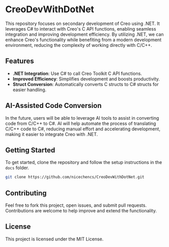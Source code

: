 # CreoDevWithDotNet

This repository focuses on secondary development of Creo using .NET. It leverages C# to interact with Creo's C API functions, enabling seamless integration and improving development efficiency. By utilizing .NET, we can enhance Creo's functionality while benefiting from a modern development environment, reducing the complexity of working directly with C/C++.

## Features

- **.NET Integration**: Use C# to call Creo Toolkit C API functions.
- **Improved Efficiency**: Simplifies development and boosts productivity.
- **Struct Conversion**: Automatically converts C structs to C# structs for easier handling.

## AI-Assisted Code Conversion

In the future, users will be able to leverage AI tools to assist in converting code from C/C++ to C#. AI will help automate the process of translating C/C++ code to C#, reducing manual effort and accelerating development, making it easier to integrate Creo with .NET.

## Getting Started

To get started, clone the repository and follow the setup instructions in the `docs` folder.

```bash
git clone https://github.com/nicechencs/CreoDevWithDotNet.git
```

## Contributing

Feel free to fork this project, open issues, and submit pull requests. Contributions are welcome to help improve and extend the functionality.

## License

This project is licensed under the MIT License.
